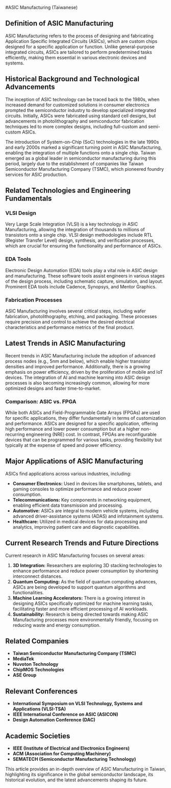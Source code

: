#ASIC Manufacturing (Taiwanese)

## Definition of ASIC Manufacturing
ASIC Manufacturing refers to the process of designing and fabricating Application Specific Integrated Circuits (ASICs), which are custom chips designed for a specific application or function. Unlike general-purpose integrated circuits, ASICs are tailored to perform predetermined tasks efficiently, making them essential in various electronic devices and systems.

## Historical Background and Technological Advancements
The inception of ASIC technology can be traced back to the 1980s, when increased demand for customized solutions in consumer electronics prompted the semiconductor industry to develop specialized integrated circuits. Initially, ASICs were fabricated using standard cell designs, but advancements in photolithography and semiconductor fabrication techniques led to more complex designs, including full-custom and semi-custom ASICs. 

The introduction of System-on-Chip (SoC) technologies in the late 1990s and early 2000s marked a significant turning point in ASIC Manufacturing, enabling the integration of multiple functions onto a single chip. Taiwan emerged as a global leader in semiconductor manufacturing during this period, largely due to the establishment of companies like Taiwan Semiconductor Manufacturing Company (TSMC), which pioneered foundry services for ASIC production.

## Related Technologies and Engineering Fundamentals

### VLSI Design
Very Large Scale Integration (VLSI) is a key technology in ASIC Manufacturing, allowing the integration of thousands to millions of transistors onto a single chip. VLSI design methodologies include RTL (Register Transfer Level) design, synthesis, and verification processes, which are crucial for ensuring the functionality and performance of ASICs.

### EDA Tools
Electronic Design Automation (EDA) tools play a vital role in ASIC design and manufacturing. These software tools assist engineers in various stages of the design process, including schematic capture, simulation, and layout. Prominent EDA tools include Cadence, Synopsys, and Mentor Graphics.

### Fabrication Processes
ASIC Manufacturing involves several critical steps, including wafer fabrication, photolithography, etching, and packaging. These processes require precision and control to achieve the desired electrical characteristics and performance metrics of the final product.

## Latest Trends in ASIC Manufacturing
Recent trends in ASIC Manufacturing include the adoption of advanced process nodes (e.g., 5nm and below), which enable higher transistor densities and improved performance. Additionally, there is a growing emphasis on power efficiency, driven by the proliferation of mobile and IoT devices. The integration of AI and machine learning into ASIC design processes is also becoming increasingly common, allowing for more optimized designs and faster time-to-market.

### Comparison: ASIC vs. FPGA
While both ASICs and Field-Programmable Gate Arrays (FPGAs) are used for specific applications, they differ fundamentally in terms of customization and performance. ASICs are designed for a specific application, offering high performance and lower power consumption but at a higher non-recurring engineering (NRE) cost. In contrast, FPGAs are reconfigurable devices that can be programmed for various tasks, providing flexibility but typically at the expense of speed and power efficiency.

## Major Applications of ASIC Manufacturing
ASICs find applications across various industries, including:

- **Consumer Electronics:** Used in devices like smartphones, tablets, and gaming consoles to optimize performance and reduce power consumption.
- **Telecommunications:** Key components in networking equipment, enabling efficient data transmission and processing.
- **Automotive:** ASICs are integral to modern vehicle systems, including advanced driver-assistance systems (ADAS) and infotainment systems.
- **Healthcare:** Utilized in medical devices for data processing and analytics, improving patient care and diagnostic capabilities.

## Current Research Trends and Future Directions
Current research in ASIC Manufacturing focuses on several areas:

1. **3D Integration:** Researchers are exploring 3D stacking technologies to enhance performance and reduce power consumption by shortening interconnect distances.
2. **Quantum Computing:** As the field of quantum computing advances, ASICs are being developed to support quantum algorithms and functionalities.
3. **Machine Learning Accelerators:** There is a growing interest in designing ASICs specifically optimized for machine learning tasks, facilitating faster and more efficient processing of AI workloads.
4. **Sustainability:** Research is being directed towards making ASIC Manufacturing processes more environmentally friendly, focusing on reducing waste and energy consumption.

## Related Companies
- **Taiwan Semiconductor Manufacturing Company (TSMC)**
- **MediaTek**
- **Nuvoton Technology**
- **ChipMOS Technologies**
- **ASE Group**

## Relevant Conferences
- **International Symposium on VLSI Technology, Systems and Applications (VLSI-TSA)**
- **IEEE International Conference on ASIC (ASICON)**
- **Design Automation Conference (DAC)**

## Academic Societies
- **IEEE (Institute of Electrical and Electronics Engineers)**
- **ACM (Association for Computing Machinery)**
- **SEMATECH (Semiconductor Manufacturing Technology)**

This article provides an in-depth overview of ASIC Manufacturing in Taiwan, highlighting its significance in the global semiconductor landscape, its historical evolution, and the latest advancements shaping its future.